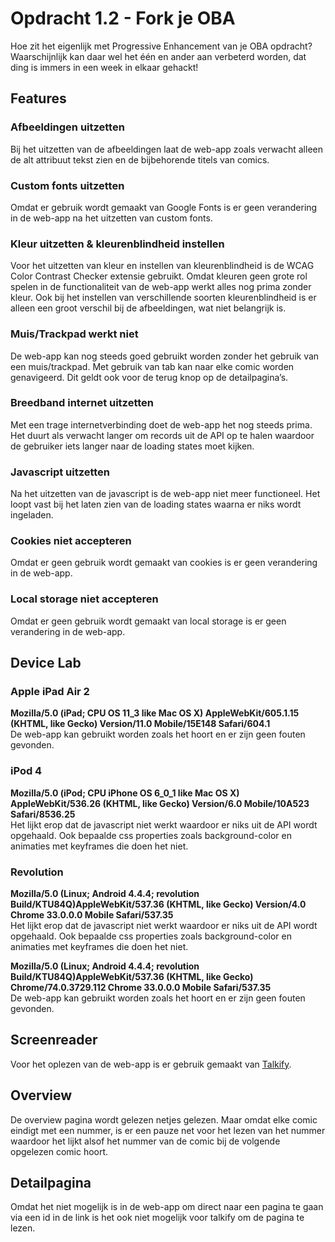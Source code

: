 # Opdracht 1.2 - Fork je OBA
Hoe zit het eigenlijk met Progressive Enhancement van je OBA opdracht? Waarschijnlijk kan daar wel het één en ander aan verbeterd worden, dat ding is immers in een week in elkaar gehackt!

## Features
### Afbeeldingen uitzetten
Bij het uitzetten van de afbeeldingen laat de web-app zoals verwacht alleen de alt attribuut tekst zien en de bijbehorende titels van comics.

### Custom fonts uitzetten
Omdat er gebruik wordt gemaakt van Google Fonts is er geen verandering in de web-app na het uitzetten van custom fonts.

### Kleur uitzetten & kleurenblindheid instellen
Voor het uitzetten van kleur en instellen van kleurenblindheid is de WCAG Color Contrast Checker extensie gebruikt. Omdat kleuren geen grote rol spelen in de functionaliteit van de web-app werkt alles nog prima zonder kleur. Ook bij het instellen van verschillende soorten kleurenblindheid is er alleen een groot verschil bij de afbeeldingen, wat niet belangrijk is.

### Muis/Trackpad werkt niet
De web-app kan nog steeds goed gebruikt worden zonder het gebruik van een muis/trackpad. Met gebruik van tab kan naar elke comic worden genavigeerd. Dit geldt ook voor de terug knop op de detailpagina’s.

### Breedband internet uitzetten
Met een trage internetverbinding doet de web-app het nog steeds prima. Het duurt als verwacht langer om records uit de API op te halen waardoor de gebruiker iets langer naar de loading states moet kijken.

### Javascript uitzetten
Na het uitzetten van de javascript is de web-app niet meer functioneel. Het loopt vast bij het laten zien van de loading states waarna er niks wordt ingeladen.

### Cookies niet accepteren
Omdat er geen gebruik wordt gemaakt van cookies is er geen verandering in de web-app.

### Local storage niet accepteren
Omdat er geen gebruik wordt gemaakt van local storage is er geen verandering in de web-app.

## Device Lab
### Apple iPad Air 2
**Mozilla/5.0 (iPad; CPU OS 11_3 like Mac OS X) AppleWebKit/605.1.15 (KHTML, like Gecko) Version/11.0 Mobile/15E148 Safari/604.1**<br>
De web-app kan gebruikt worden zoals het hoort en er zijn geen fouten gevonden.

### iPod 4
**Mozilla/5.0 (iPod; CPU iPhone OS 6_0_1 like Mac OS X) AppleWebKit/536.26 (KHTML, like Gecko) Version/6.0 Mobile/10A523 Safari/8536.25**<br>
Het lijkt erop dat de javascript niet werkt waardoor er niks uit de API wordt opgehaald. Ook bepaalde css properties zoals background-color en animaties met keyframes die doen het niet.

### Revolution
**Mozilla/5.0 (Linux; Android 4.4.4; revolution Build/KTU84Q)AppleWebKit/537.36 (KHTML, like Gecko) Version/4.0 Chrome 33.0.0.0 Mobile Safari/537.35**<br>
Het lijkt erop dat de javascript niet werkt waardoor er niks uit de API wordt opgehaald. Ook bepaalde css properties zoals background-color en animaties met keyframes die doen het niet.

**Mozilla/5.0 (Linux; Android 4.4.4; revolution Build/KTU84Q)AppleWebKit/537.36 (KHTML, like Gecko) Chrome/74.0.3729.112 Chrome 33.0.0.0 Mobile Safari/537.35**<br>
De web-app kan gebruikt worden zoals het hoort en er zijn geen fouten gevonden.

## Screenreader
Voor het oplezen van de web-app is er gebruik gemaakt van [Talkify](https://talkify.net/text-to-speech).

## Overview
De overview pagina wordt gelezen netjes gelezen. Maar omdat elke comic eindigt met een nummer, is er een pauze net voor het lezen van het nummer waardoor het lijkt alsof het nummer van de comic bij de volgende opgelezen comic hoort.

## Detailpagina
Omdat het niet mogelijk is in de web-app om direct naar een pagina te gaan via een id in de link is het ook niet mogelijk voor talkify om de pagina te lezen.
